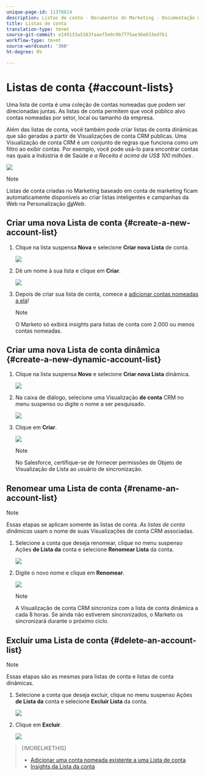 ```yaml
---
unique-page-id: 11378814
description: Listas de conta - Documentos do Marketing - Documentação do produto
title: Listas de conta
translation-type: tm+mt
source-git-commit: e149133a5383faaef5e9c9b7775ae36e633ed7b1
workflow-type: tm+mt
source-wordcount: '360'
ht-degree: 0%

---
```



# Listas de conta {#account-lists}

Uma lista de conta é uma coleção de contas nomeadas que podem ser direcionadas juntas. As listas de conta permitem que você público alvo contas nomeadas por setor, local ou tamanho da empresa.

Além das listas de conta, você também pode criar listas de conta dinâmicas que são geradas a partir de Visualizações de conta CRM públicas. Uma Visualização de conta CRM é um conjunto de regras que funciona como um filtro ao exibir contas. Por exemplo, você pode usá-lo para encontrar contas nas quais a Indústria é de Saúde *e a Receita é acima de US$ 100 milhões* .

![](assets/one.png)

>[!NOTE]
>
>Listas de conta criadas no Marketing baseado em conta de marketing ficam automaticamente disponíveis ao criar listas inteligentes e campanhas da Web na Personalização [da](http://docs.marketo.com/display/DOCS/RTP+Segments)Web.

## Criar uma nova Lista de conta {#create-a-new-account-list}

1. Clique na lista suspensa **Nova** e selecione **Criar nova Lista** de conta.

   ![](assets/1a.png)

1. Dê um nome à sua lista e clique em **Criar**.

   ![](assets/three-0.png)

1. Depois de criar sua lista de conta, comece a [adicionar contas nomeadas a ela](http://docs.marketo.com/display/DOCS/Add+an+Existing+Named+Account+to+an+Account+List)!

   >[!NOTE]
   >
   >O Marketo só exibirá insights para listas de conta com 2.000 ou menos contas nomeadas.

## Criar uma nova Lista de conta dinâmica {#create-a-new-dynamic-account-list}

1. Clique na lista suspensa **Novo** e selecione **Criar nova Lista** dinâmica.

   ![](assets/1.png)

1. Na caixa de diálogo, selecione uma Visualização **de conta** CRM no menu suspenso ou digite o nome a ser pesquisado.

   ![](assets/image2017-7-18-9-48-23.png)

1. Clique em **Criar**.

   ![](assets/step4.jpg)

   >[!NOTE]
   >
   >No Salesforce, certifique-se de fornecer permissões de Objeto de Visualização de Lista ao usuário de sincronização.

## Renomear uma Lista de conta {#rename-an-account-list}

>[!NOTE]
>
>Essas etapas se aplicam somente às listas de conta. *As listas de conta dinâmicas* usam o nome de suas Visualizações de conta CRM associadas.

1. Selecione a conta que deseja renomear, clique no menu suspenso Ações **de Lista da** conta e selecione **Renomear Lista** da conta.

   ![](assets/three.png)

1. Digite o novo nome e clique em **Renomear**.

   ![](assets/four.png)

   >[!NOTE]
   >
   >A Visualização de conta CRM sincroniza com a lista de conta dinâmica a cada 8 horas. Se ainda não estiverem sincronizados, o Marketo os sincronizará durante o próximo ciclo.

## Excluir uma Lista de conta {#delete-an-account-list}

>[!NOTE]
>
>Essas etapas são as mesmas para listas de conta e listas de conta dinâmicas.

1. Selecione a conta que deseja excluir, clique no menu suspenso Ações **de Lista da** conta e selecione **Excluir Lista** da conta.

   ![](assets/five.png)

1. Clique em **Excluir**.

   ![](assets/six.png)

>[!MORELIKETHIS]
>
>* [Adicionar uma conta nomeada existente a uma Lista de conta](named-accounts/add-an-existing-named-account-to-an-account-list.md)
>* [Insights da Lista da conta](../../../product-docs/account-based-marketing/measure/account-list-insights.md)

>



